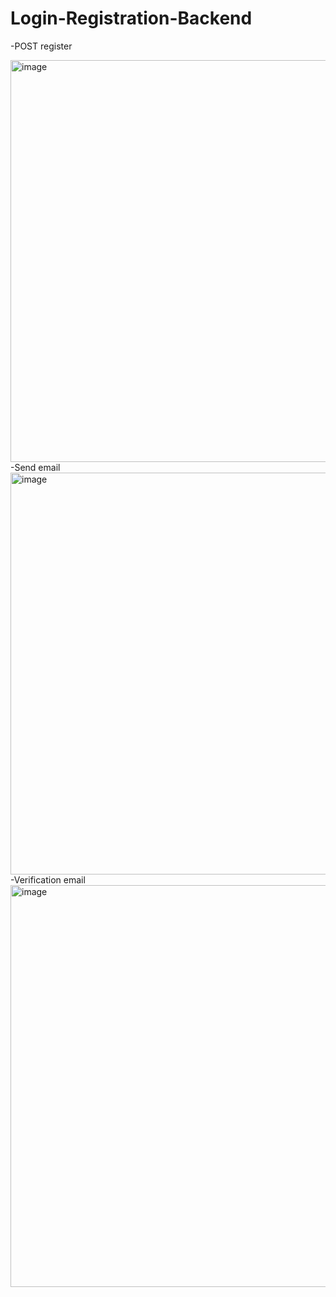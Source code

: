 ﻿# Login-Registration-Backend
 -POST register
 
<img width="643" alt="image" src="https://user-images.githubusercontent.com/100998739/224075630-f6ffa291-9c82-4c42-9047-aabdd19c28d9.png">
-Send email

<img width="643" alt="image" src="https://user-images.githubusercontent.com/100998739/224076965-07e50b9e-ebb5-4912-a62b-8b1df8be232e.png">
-Verification email

<img width="643" alt="image" src="https://user-images.githubusercontent.com/100998739/224080403-541df072-70da-42df-984b-34945981209f.png">



